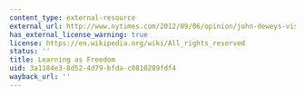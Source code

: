 ```yaml
---
content_type: external-resource
external_url: http://www.nytimes.com/2012/09/06/opinion/john-deweys-vision-of-learning-as-freedom.html?_r=1
has_external_license_warning: true
license: https://en.wikipedia.org/wiki/All_rights_reserved
status: ''
title: Learning as Freedom
uid: 3a1184e3-8d52-4d79-bfda-c0810289fdf4
wayback_url: ''
---
```

